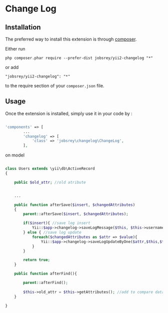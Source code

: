 Change Log
==========


Installation
------------

The preferred way to install this extension is through [composer](http://getcomposer.org/download/).

Either run

```
php composer.phar require --prefer-dist jobsrey/yii2-changelog "*"
```

or add

```
"jobsrey/yii2-changelog": "*"
```

to the require section of your `composer.json` file.


Usage
-----

Once the extension is installed, simply use it in your code by  :


```php

'components' => [
        ...
        'changelog' => [
            'class' => 'jobsrey\changelog\ChangeLog',
        ],
```

on model

```php

class Users extends \yii\db\ActiveRecord
{

    public $old_attr; //old atribute


    ...

    public function afterSave($insert, $changedAttributes)
    {
        parent::afterSave($insert, $changedAttributes);

        if($insert){ //save log insert            
            Yii::$app->changelog->saveLogMessage($this, $this->username.' telah dibuat!',1);
        } else { //save log update
            foreach($changedAttributes as $attr => $value){
                Yii::$app->changelog->saveLogUpdateByOne($attr,$this,$this->old_attr);
            }
        }

        return true;
    }

    public function afterFind(){

        parent::afterFind();
        
        $this->old_attr = $this->getAttributes(); //add to compare data
    }

}



```